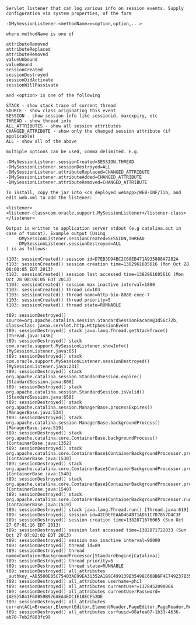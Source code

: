    Servlet listener that can log various info on session events. Supply
    configuration via system properties, of the form
    
    -DMySessionListener.<methodName>=<option,option,...>
    
    where methodName is one of
    
    attributeRemoved
    attributeReplaced
    attributeRemoved
    valueUnbound
    valueBound
    sessionCreated
    sessionDestroyed
    sessionDidActivate
    sessionWillPassivate
    
    and <option> is one of the following
    
    STACK - show stack trace of current thread
    SOURCE - show class originating this event
    SESSION - show session info like sessionid, maxexpiry, etc
    THREAD - show thread info
    ALL_ATTRIBUTES - show all session attributes
    CHANGED_ATTRIBUTE - show only the changed session attribute (if applicable)
    ALL - show all of the above
    
    multiple options can be used, comma delimited. E.g.
    
    -DMySessionListener.sessionCreated=SESSION,THREAD
    -DMySessionListener.sessionDestroyed=ALL
    -DMySessionListener.attributeReplaced=CHANGED_ATTRIBUTE
    -DMySessionListener.attributeAdded=CHANGED_ATTRIBUTE
    -DMySessionListener.attributeRemoved=CHANGED_ATTRIBUTE

    To install, copy the jar into <cs_deployed_webapp>/WEB-INF/lib, and edit web.xml to add the listener:
    
    <listener>
    <listener-class>com.oracle.support.MySessionListener</listener-class>
    </listener>
    
    Output is written to application server stdout (e.g catalina.out in case of tomcat). Example output (Using
        -DMySessionListener.sessionCreated=SESSION,THREAD
        -DMySessionListener.sessionDestroyed=ALL
    ) is as follows:
    
    t103: sessionCreated() session id=D7EB3D94BC2C68EB471A935888A7282A
    t103: sessionCreated() session creation time=1382961605616 (Mon Oct 28 08:00:05 EDT 2013)
    t103: sessionCreated() session last accessed time=1382961605616 (Mon Oct 28 08:00:05 EDT 2013)
    t103: sessionCreated() session max inactive interval=1800
    t103: sessionCreated() thread id=103
    t103: sessionCreated() thread name=http-bio-8080-exec-7
    t103: sessionCreated() thread priority=5
    t103: sessionCreated() thread state=RUNNABLE
    
    t89: sessionDestroyed() source=org.apache.catalina.session.StandardSessionFacade@3d56c72b, class=class javax.servlet.http.HttpSessionEvent
    t89: sessionDestroyed() stack java.lang.Thread.getStackTrace() [Thread.java:1436]
    t89: sessionDestroyed() stack com.oracle.support.MySessionListener.showInfo() [MySessionListener.java:85]
    t89: sessionDestroyed() stack com.oracle.support.MySessionListener.sessionDestroyed() [MySessionListener.java:231]
    t89: sessionDestroyed() stack org.apache.catalina.session.StandardSession.expire() [StandardSession.java:806]
    t89: sessionDestroyed() stack org.apache.catalina.session.StandardSession.isValid() [StandardSession.java:658]
    t89: sessionDestroyed() stack org.apache.catalina.session.ManagerBase.processExpires() [ManagerBase.java:534]
    t89: sessionDestroyed() stack org.apache.catalina.session.ManagerBase.backgroundProcess() [ManagerBase.java:519]
    t89: sessionDestroyed() stack org.apache.catalina.core.ContainerBase.backgroundProcess() [ContainerBase.java:1352]
    t89: sessionDestroyed() stack org.apache.catalina.core.ContainerBase$ContainerBackgroundProcessor.processChildren() [ContainerBase.java:1530]
    t89: sessionDestroyed() stack org.apache.catalina.core.ContainerBase$ContainerBackgroundProcessor.processChildren() [ContainerBase.java:1540]
    t89: sessionDestroyed() stack org.apache.catalina.core.ContainerBase$ContainerBackgroundProcessor.processChildren() [ContainerBase.java:1540]
    t89: sessionDestroyed() stack org.apache.catalina.core.ContainerBase$ContainerBackgroundProcessor.run() [ContainerBase.java:1519]
    t89: sessionDestroyed() stack java.lang.Thread.run() [Thread.java:619]
    t89: sessionDestroyed() session id=42C0EFEAAD46AB71AD51C7D7857D4C3F
    t89: sessionDestroyed() session creation time=1382871676065 (Sun Oct 27 07:01:16 EDT 2013)
    t89: sessionDestroyed() session last accessed time=1382871722033 (Sun Oct 27 07:02:02 EDT 2013)
    t89: sessionDestroyed() session max inactive interval=90000
    t89: sessionDestroyed() thread id=89
    t89: sessionDestroyed() thread name=ContainerBackgroundProcessor[StandardEngine[Catalina]]
    t89: sessionDestroyed() thread priority=5
    t89: sessionDestroyed() thread state=RUNNABLE
    t89: sessionDestroyed() all_attributes _authkey_=AD5500E05C75403AE99EA31352A1B9C499139B35498C668B6F4E749237B351C1A877134F3C5D06F18B5187823D841A59
    t89: sessionDestroyed() all_attributes username=phil
    t89: sessionDestroyed() all_attributes currentUser=1378452090066
    t89: sessionDestroyed() all_attributes currentUserPassword={AES}5841F60B59B976AEA4EDC1E18ECF52DE
    t89: sessionDestroyed() all_attributes currentACL=Browser,ElementEditor,ElementReader,PageEditor,PageReader,RemoteClient,SiteGod,TableEditor,UserEditor,UserReader,Visitor,VisitorAdmin,WSAdmin,WSEditor,WSUser,xceladmin,xceleditor,xcelpublish
    t89: sessionDestroyed() all_attributes csrfuuid=08afea07-1b33-4636-ab70-7eb2f883fc99
